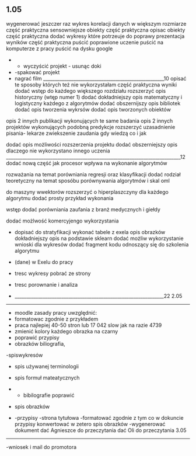 



1.05
-------------

wygenerować jeszczer raz wykres korelacji danych w większym rozmiarze
część praktyczna sensowniejsze obiekty
część praktyczna opisac obiekty 
część praktyczna dodać wykresy które potrzeuje
do poprawy prezentacja wyników
część praktyczna puścić poprawione uczenie
puścić na komputerze z pracy 
puścić na dysku google

- - wyczyścić projekt - usunąc doki 
- -spakować projekt
- nagrać film
____________________________________________________10
 opisać te sposoby których też nie wykorzystałam 
część praktyczna wyniki
dodać wstęp do każdego większego rozdziału
rozszerzyć opis historyczny (wtęp numer 1)
dodać dokładniejszy opis matematyczny i logistyczny każdego z algorytmów
dodać obszernijszy opis bibliotek
dodać opis tworzenia wykrsów
dodać opis tworzonych obiektów

opis 2 innych publikacji wykonujących te same badania
opis 2 innych projektów wykonujących podobną predykcje
rozszerzyć uzasadnienie pisania- lekarze zwiekszenie zaudania gdy wiedzą co i jak

dodać opis możliwości rozszerzenia projektu 
dodać obszerniejszy opis dlaczego nie wykorzystano innego uczenia
___________________________________________________________________________12
dodać nową część jak procesor wpływa na wykonanie algorytmów 

rozważania na temat porówniania regresji oraz klasyfikacji 
dodać rodział teoretyczny na temat sposóbu porównywania algorytmów i skal oml

do maszyny wwektorów rozszerzyć o hiperplaszczyny 
dla każdego algorytmu dodać prosty przykład wykonania

wstęp dodać porówniania zaufania z branż medycznych i giełdy 

dodać możlwość komercyjengo wykorzystania
- dopisać do stratyfikacji 
wykonać tabele z exela
opis obrazków
dokładniejszy opis na podstawie sklearn dodać możliw wykorzystanie
wnioski dla wykresów
dodać fragment kodu odnoszący się do szkolenia algorytmu 

- (dane) w Exelu do pracy
- tresc wykresy pobrać ze strony 
- tresc porownanie i analiza
- ________________________________________________________________22
2.05
------------
- moodle zasady pracy uwzględnić:
- formatowac zgodnie z przykładem
- praca najlepiej 40-50 stron lub 17 042 slow jak na razie 4739
- zmienić kolory każdego obrazka na czarny
- poprawić przypisy
- obrazków biliografia,

 -spiswykresów
- spis używanej terminologii
- spis formuł mateatycznych

- - bibilografie poprawić
- spis obrazków
- -przypisy
 -strona tytułowa
-formatować zgodnie z tym co w dokuncie
przypisy konwertować w zetero
spis  obrazków
-wygenerować dokument
dać Agnieszce do przeczytania
dać Oli do przeczytania 
3.05
------------

-wniosek i mail do promotora

